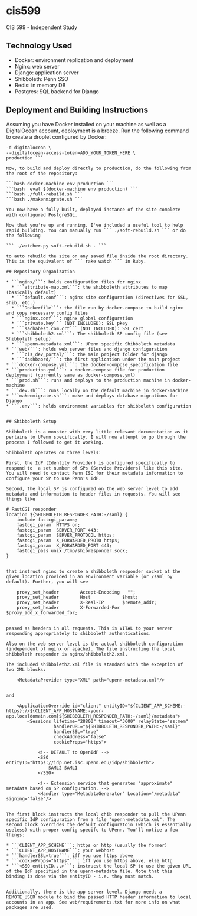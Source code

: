 # cis599
CIS 599 - Independent Study

## Technology Used

* Docker: environment replication and deployment
* Nginx: web server
* Django: application server
* Shibboleth: Penn SSO
* Redis: in memory DB
* Postgres: SQL backend for Django

## Deployment and Building Instructions

Assuming you have Docker installed on your machine as well as a DigitalOcean account, deployment is a breeze. Run the following command to create a droplet configured by Docker:

``` docker-machine create \
-d digitalocean \
--digitalocean-access-token=ADD_YOUR_TOKEN_HERE \
production ```

Now, to build and deploy directly to production, do the following from the root of the repository:

```bash docker-machine env production ```
```bash  eval $(docker-machine env production) ```
```bash ./full-rebuild.sh ```
```bash ./makenmigrate.sh ```

You now have a fully built, deployed instance of the site complete with configured PostgreSQL. 

Now that you're up and running, I've included a useful tool to help rapid building. You can manually run ``` ./soft-rebuild.sh ``` or do the following

``` ./watcher.py soft-rebuild.sh . ```

to auto rebuild the site on any saved file inside the root directory. This is the equivalent of ``` rake watch ``` in Ruby. 

## Repository Organization

* ```nginx/```: holds configuration files for nginx
  * ```attribute-map.xml```: the shibboleth attributes to map (basically default)
  * ```default.conf```: nginx site configuration (directives for SSL, shib, etc.)
  * ```Dockerfile```: the file run by docker-compose to build nginx and copy necessary config files
  * ```nginx.conf```: nginx global configuration
  * ```private.key``` (NOT INCLUDED): SSL pkey
  * ```sachabest.com.crt``` (NOT INCLUDED): SSL cert
  * ```shibboleth2.xml```: The shibboleth SP config file (see Shibboleth setup)
  * ```upenn-metadata.xml```: UPenn specific Shibboleth metadata
* ```web/```: holds web server files and django configuration
  * ```cis_dev_portal/```: the main project folder for django
  * ```dashbaord/```: the first application under the main project
* ```docker-compose.yml```: the docker-compose specification file
* ```production.yml```: a docker-compose file for production deployment (currently same as docker-compose.yml)
* ```prod.sh```: runs and deploys to the production machine in docker-machine
* ```dev.sh```: runs locally on the default machine in docker-machine
* ```makenmigrate.sh```: make and deploys database migrations for Django
* ```.env```: holds environment variables for shibboleth configuration


## Shibboleth Setup

Shibboleth is a monster with very little relevant documentation as it pertains to UPenn specifically. I will now attempt to go through the process I followed to get it working.

Shibboleth operates on three levels: 

First, the IdP (Identity Provider) is ocnfigured specifically to respond to  a set number of SPs (Service Providers) like this site. You will need to contact Penn ISC for their metadata information to configure your SP to use Penn's IdP. 

Second, the local SP is configured on the web server level to add metadata and information to header files in requests. You will see things like

```
    # FastCGI responder
    location ${SHIBBOLETH_RESPONDER_PATH:-/saml} {
        include fastcgi_params;
        fastcgi_param  HTTPS on;
        fastcgi_param  SERVER_PORT 443;
        fastcgi_param  SERVER_PROTOCOL https;
        fastcgi_param  X_FORWARDED_PROTO https;
        fastcgi_param  X_FORWARDED_PORT 443;
        fastcgi_pass unix:/tmp/shibresponder.sock;
    }
```

that instruct nginx to create a shibboleth responder socket at the given location provided in an environment variable (or /saml by default). Further, you will see 

```
        proxy_set_header        Accept-Encoding   "";
        proxy_set_header        Host            $host;
        proxy_set_header        X-Real-IP       $remote_addr;
        proxy_set_header        X-Forwarded-For $proxy_add_x_forwarded_for;
```

passed as headers in all requests. This is VITAL to your server responding appropriately to shibboleth authentications. 

Also on the web server level is the actual shibboleth configuration (independent of nginx or apache). The file instructing the local shibboleth responder is nginx/shibboleth2.xml. 

The included shibboleth2.xml file is standard with the exception of two XML blocks:

```
        <MetadataProvider type="XML" path="upenn-metadata.xml"/>
```

and 

```
        <ApplicationOverride id="client" entityID="${CLIENT_APP_SCHEME:-https}://${CLIENT_APP_HOSTNAME:-your-app.localdomain.com}${SHIBBOLETH_RESPONDER_PATH:-/saml}/metadata">
            <Sessions lifetime="28800" timeout="3600" relayState="ss:mem"
                      handlerURL="${SHIBBOLETH_RESPONDER_PATH:-/saml}"
                      handlerSSL="true"
                      checkAddress="false"
                      cookieProps="https">

                <!-- DEFAULT to OpenIdP -->
                <SSO entityID="https://idp.net.isc.upenn.edu/idp/shibboleth">
                    SAML2 SAML1
                </SSO>

                <!-- Extension service that generates "approximate" metadata based on SP configuration. -->
                <Handler type="MetadataGenerator" Location="/metadata" signing="false"/>
```

The first block instructs the local chib responder to pull the UPenn specific IdP configuration from a file "upenn-metadata.xml". The second block overrides the default configuratoin (which is essentially useless) with proper config specifc to UPenn. You'll notice a few things: 

* ```CLIENT_APP_SCHEME```: https or http (usually the former)
* ```CLIENT_APP_HOSTNAME```: your webhost
* ```handlerSSL=true```: iff you use https above
* ```cookieProps="https"```: iff you use https above, else http
* ```<SSO entityID...>```: instrucst the local SP to use the given URL of the IdP specified in the upenn-metadata file. Note that this binding is done via the entityID - i.e. they must match. 


Additionally, there is the app server level. Django needs a REMOTE_USER module to bind the passed HTTP header information to local accounts in an app. See web/requirements.txt for more info on what packages are used. 

